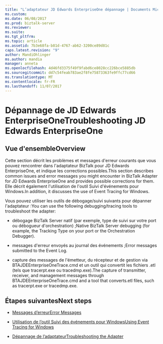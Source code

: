 ```yaml
---
title: "L’adaptateur JD Edwards EnterpriseOne dépannage | Documents Microsoft"
ms.custom: 
ms.date: 06/08/2017
ms.prod: biztalk-server
ms.reviewer: 
ms.suite: 
ms.tgt_pltfrm: 
ms.topic: article
ms.assetid: 7b3e68fa-b81d-4767-ab62-3200ce89d81c
caps.latest.revision: "9"
author: MandiOhlinger
ms.author: mandia
manager: anneta
ms.openlocfilehash: 4d46fd3375f49f9fabd6ce8028cc226bce5885db
ms.sourcegitcommit: dd7c54feab783ae2f8fe75873363fe9ffc77cd66
ms.translationtype: MT
ms.contentlocale: fr-FR
ms.lasthandoff: 11/07/2017
---
```

# <a name="troubleshooting-jd-edwards-enterpriseone"></a><span data-ttu-id="2e805-102">Dépannage de JD Edwards EnterpriseOne</span><span class="sxs-lookup"><span data-stu-id="2e805-102">Troubleshooting JD Edwards EnterpriseOne</span></span>

## <a name="overview"></a><span data-ttu-id="2e805-103">Vue d'ensemble</span><span class="sxs-lookup"><span data-stu-id="2e805-103">Overview</span></span>
<span data-ttu-id="2e805-104">Cette section décrit les problèmes et messages d'erreur courants que vous pouvez rencontrer dans l'adaptateur BizTalk pour JD Edwards EnterpriseOne, et indique les corrections possibles.</span><span class="sxs-lookup"><span data-stu-id="2e805-104">This section describes common issues and error messages you might encounter in BizTalk Adapter for JD Edwards EnterpriseOne and provides possible corrections for them.</span></span> <span data-ttu-id="2e805-105">Elle décrit également l'utilisation de l'outil Suivi d'événements pour Windows.</span><span class="sxs-lookup"><span data-stu-id="2e805-105">In addition, it discusses the use of Event Tracing for Windows.</span></span>  
  
 <span data-ttu-id="2e805-106">Vous pouvez utiliser les outils de débogage/suivi suivants pour dépanner l'adaptateur :</span><span class="sxs-lookup"><span data-stu-id="2e805-106">You can use the following debugging/tracing tools to troubleshoot the adapter:</span></span>  
  
-   <span data-ttu-id="2e805-107">débogage BizTalk Server natif (par exemple, type de suivi sur votre port ou débogueur d'orchestration) ;</span><span class="sxs-lookup"><span data-stu-id="2e805-107">Native BizTalk Server debugging (for example, the Tracking Type on your port or the Orchestration Debugger).</span></span>  
  
-   <span data-ttu-id="2e805-108">messages d'erreur envoyés au journal des événements ;</span><span class="sxs-lookup"><span data-stu-id="2e805-108">Error messages submitted to the Event Log.</span></span>  
  
-   <span data-ttu-id="2e805-109">capture des messages de l'émetteur, du récepteur et de gestion via BTAJDEEnterpriseOneTrace.cmd et un outil qui convertit les fichiers .etl (tels que tracerpt.exe ou tracedmp.exe).</span><span class="sxs-lookup"><span data-stu-id="2e805-109">The capture of transmitter, receiver, and management messages through BTAJDEEnterpriseOneTrace.cmd and a tool that converts.etl files, such as tracerpt.exe or tracedmp.exe.</span></span>  
  
## <a name="next-steps"></a><span data-ttu-id="2e805-110">Étapes suivantes</span><span class="sxs-lookup"><span data-stu-id="2e805-110">Next steps</span></span>
  
-   [<span data-ttu-id="2e805-111">Messages d’erreur</span><span class="sxs-lookup"><span data-stu-id="2e805-111">Error Messages</span></span>](../core/error-messages1.md)  
  
-   [<span data-ttu-id="2e805-112">Utilisation de l’outil Suivi des événements pour Windows</span><span class="sxs-lookup"><span data-stu-id="2e805-112">Using Event Tracing for Windows</span></span>](../core/using-event-tracing-for-windows4.md)  
  
-   [<span data-ttu-id="2e805-113">Dépannage de l’adaptateur</span><span class="sxs-lookup"><span data-stu-id="2e805-113">Troubleshooting the Adapter</span></span>](../core/troubleshooting-the-adapter1.md)
